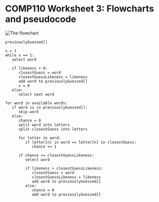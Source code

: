 # COMP110 Worksheet 3: Flowcharts and pseudocode

![The flowchart](https://raw.githubusercontent.com/JD233113/comp110-worksheet-3/master/flowchart.PNG)

```
previouslyGuessed[]

x = 1
while x == 1:
   select word
   
   if likeness > 0:
      closestGuess = word
      closestGuessLikeness = likeness
      add word to previouslyGuessed[]
      x = 0
   else:
      select next word
      
for word in available words:
   if word is in previouslyGuessed[]:
      skip word
   else:
      chance = 0
      split word into letters
      split closestGuess into letters
   
      for letter in word:
         if letter[n] in word == letter[n] in closestGuess:
            chance += 1
         
      if chance >= closestGuessLikeness:
         select word
         
         if likeness > closestGuessLikeness:
            closestGuess = word
            closestGuessLikeness = likeness
            add word to previouslyGuessed[]
         else:
            chance = 0
            add word to previouslyGuessed[]
```
